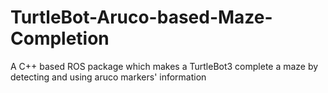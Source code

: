 # TurtleBot-Aruco-based-Maze-Completion
A C++ based ROS package which makes a TurtleBot3 complete a maze by detecting and using aruco markers' information
